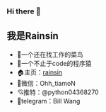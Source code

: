 ### Hi there 👋
## 我是Rainsin
- 🤔一个还在找工作的菜鸟
- 💪一个不止于code的程序猿
- 🏠主页：[rainsin](rainsin.name)
- 💬微信：Ohh_tiamoN
- 💘推特：@python04368270
- 🔞telegram：Bill Wang
<!--
**2000python/2000python** is a ✨ _special_ ✨ repository because its `README.md` (this file) appears on your GitHub profile.

Here are some ideas to get you started:

- 🔭 I’m currently working on ...
- 🌱 I’m currently learning ...
- 👯 I’m looking to collaborate on ...
- 🤔 I’m looking for help with ...
- 💬 Ask me about ...
- 📫 How to reach me: ...
- 😄 Pronouns: ...
- ⚡ Fun fact: ...
-->
